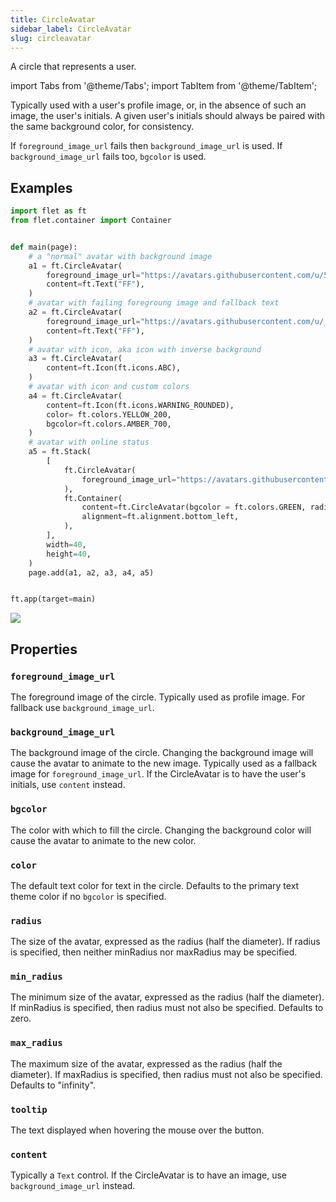 ```yaml
---
title: CircleAvatar
sidebar_label: CircleAvatar
slug: circleavatar
---
```


A circle that represents a user.

import Tabs from '@theme/Tabs';
import TabItem from '@theme/TabItem';

Typically used with a user's profile image, or, in the absence of such an image, the user's initials. A given user's initials should always be paired with the same background color, for consistency.

If `foreground_image_url` fails then `background_image_url` is used. If `background_image_url` fails too, `bgcolor` is used.

## Examples

<Tabs groupId="language">
  <TabItem value="python" label="Python" default>

```python
import flet as ft
from flet.container import Container


def main(page):
    # a "normal" avatar with background image
    a1 = ft.CircleAvatar(
        foreground_image_url="https://avatars.githubusercontent.com/u/5041459?s=88&v=4",
        content=ft.Text("FF"),
    )
    # avatar with failing foregroung image and fallback text
    a2 = ft.CircleAvatar(
        foreground_image_url="https://avatars.githubusercontent.com/u/_5041459?s=88&v=4",
        content=ft.Text("FF"),
    )
    # avatar with icon, aka icon with inverse background
    a3 = ft.CircleAvatar(
        content=ft.Icon(ft.icons.ABC),
    )
    # avatar with icon and custom colors
    a4 = ft.CircleAvatar(
        content=ft.Icon(ft.icons.WARNING_ROUNDED),
        color= ft.colors.YELLOW_200,
        bgcolor=ft.colors.AMBER_700,
    )
    # avatar with online status
    a5 = ft.Stack(
        [
            ft.CircleAvatar(
                foreground_image_url="https://avatars.githubusercontent.com/u/5041459?s=88&v=4"
            ),
            ft.Container(
                content=ft.CircleAvatar(bgcolor = ft.colors.GREEN, radius=5),
                alignment=ft.alignment.bottom_left,
            ),
        ],
        width=40,
        height=40,
    )
    page.add(a1, a2, a3, a4, a5)


ft.app(target=main)
```
  </TabItem>
</Tabs>

<img src="/img/docs/controls/circle-avatar/circle-avatar.png" className="screenshot-10" />

## Properties

### `foreground_image_url`

The foreground image of the circle. Typically used as profile image. For fallback use `background_image_url`.

### `background_image_url`

The background image of the circle. Changing the background image will cause the avatar to animate to the new image. Typically used as a fallback image for `foreground_image_url`. If the CircleAvatar is to have the user's initials, use `content` instead.

### `bgcolor`

The color with which to fill the circle. Changing the background color will cause the avatar to animate to the new color.

### `color`

The default text color for text in the circle. Defaults to the primary text theme color if no `bgcolor` is specified.

### `radius`

The size of the avatar, expressed as the radius (half the diameter). If radius is specified, then neither minRadius nor maxRadius may be specified.

### `min_radius`

The minimum size of the avatar, expressed as the radius (half the diameter). If minRadius is specified, then radius must not also be specified. Defaults to zero.

### `max_radius`

The maximum size of the avatar, expressed as the radius (half the diameter). If maxRadius is specified, then radius must not also be specified. Defaults to "infinity".

### `tooltip`

The text displayed when hovering the mouse over the button.

### `content`

Typically a `Text` control. If the CircleAvatar is to have an image, use `background_image_url` instead.